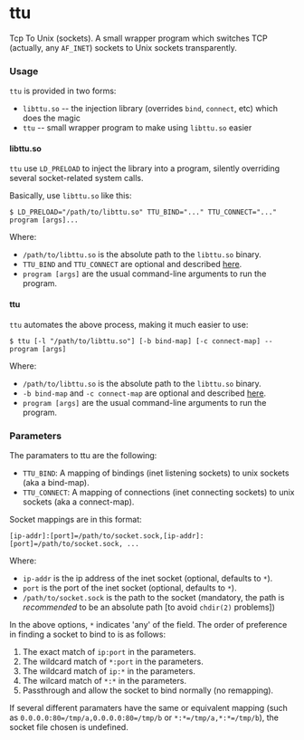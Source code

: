 ttu
===

Tcp To Unix (sockets).
A small wrapper program which switches TCP (actually, any `AF_INET`) sockets to Unix sockets transparently.

### Usage ###
`ttu` is provided in two forms:

* `libttu.so` -- the injection library (overrides `bind`, `connect`, etc) which does the magic
* `ttu` -- small wrapper program to make using `libttu.so` easier

#### libttu.so ####
`ttu` use `LD_PRELOAD` to inject the library into a program, silently overriding several socket-related system calls.

Basically, use `libttu.so` like this:
```
$ LD_PRELOAD="/path/to/libttu.so" TTU_BIND="..." TTU_CONNECT="..." program [args]...
```

Where:
* `/path/to/libttu.so` is the absolute path to the `libttu.so` binary.
* `TTU_BIND` and `TTU_CONNECT` are optional and described [here](#parameters).
* `program [args]` are the usual command-line arguments to run the program.

#### ttu ####
`ttu` automates the above process, making it much easier to use:

```
$ ttu [-l "/path/to/libttu.so"] [-b bind-map] [-c connect-map] -- program [args]
```

Where:
* `/path/to/libttu.so` is the absolute path to the `libttu.so` binary.
* `-b bind-map` and `-c connect-map` are optional and described [here](#parameters).
* `program [args]` are the usual command-line arguments to run the program.

### Parameters ###
The paramaters to ttu are the following:

* `TTU_BIND`: A mapping of bindings (inet listening sockets) to unix sockets (aka a bind-map).
* `TTU_CONNECT`: A mapping of connections (inet connecting sockets) to unix sockets (aka a connect-map).

Socket mappings are in this format:

```
[ip-addr]:[port]=/path/to/socket.sock,[ip-addr]:[port]=/path/to/socket.sock, ...
```

Where:

* `ip-addr` is the ip address of the inet socket (optional, defaults to `*`).
* `port` is the port of the inet socket (optional, defaults to `*`).
* `/path/to/socket.sock` is the path to the socket (mandatory, the path is *recommended* to be an absolute path [to avoid `chdir(2)` problems])

In the above options, `*` indicates 'any' of the field. The order of preference in finding a socket to bind to is as follows:

1. The exact match of `ip:port` in the parameters.
2. The wildcard match of `*:port` in the parameters.
3. The wildcard match of `ip:*` in the parameters.
4. The wilcard match of `*:*` in the parameters.
5. Passthrough and allow the socket to bind normally (no remapping).

If several different paramaters have the same or equivalent mapping (such as `0.0.0.0:80=/tmp/a,0.0.0.0:80=/tmp/b` or `*:*=/tmp/a,*:*=/tmp/b`), the socket file chosen is undefined.
